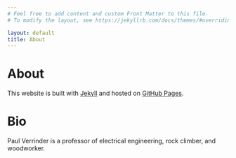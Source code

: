 ```yaml
---
# Feel free to add content and custom Front Matter to this file.
# To modify the layout, see https://jekyllrb.com/docs/themes/#overriding-theme-defaults

layout: default
title: About
---
```


# About
This website is built with [Jekyll](https://jekyllrb.com/) and hosted on [GitHub Pages](https://pages.github.com/).



# Bio
Paul Verrinder is a professor of electrical engineering, rock climber, and woodworker.
